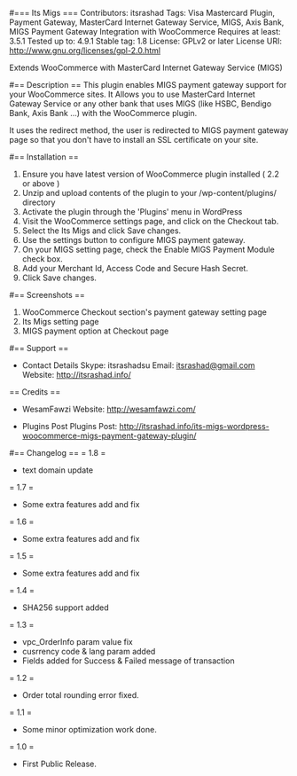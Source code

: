 #=== Its Migs ===
Contributors: itsrashad
Tags: Visa Mastercard Plugin, Payment Gateway, MasterCard Internet Gateway Service, MIGS, Axis Bank, MIGS Payment Gateway Integration with WooCommerce
Requires at least: 3.5.1
Tested up to: 4.9.1
Stable tag: 1.8
License: GPLv2 or later
License URI: http://www.gnu.org/licenses/gpl-2.0.html

Extends WooCommerce with MasterCard Internet Gateway Service (MIGS)

#== Description ==
This plugin enables MIGS payment gateway support for your WooCommerce sites. It Allows you to use MasterCard Internet Gateway Service or any other bank that uses MIGS (like HSBC, Bendigo Bank, Axis Bank ...) with the WooCommerce plugin. 

It uses the redirect method, the user is redirected to MIGS payment gateway page so that you don't have to install an SSL certificate on your site.

#== Installation ==
1. Ensure you have latest version of WooCommerce plugin installed ( 2.2 or above )
2. Unzip and upload contents of the plugin to your /wp-content/plugins/ directory
3. Activate the plugin through the 'Plugins' menu in WordPress
4. Visit the WooCommerce settings page, and click on the Checkout tab.
5. Select the Its Migs and click Save changes. 
6. Use the settings button to configure MIGS payment gateway.
6. On your MIGS setting page, check the Enable MIGS Payment Module check box.
7. Add your Merchant Id, Access Code and Secure Hash Secret.
8. Click Save changes.

#== Screenshots ==
1. WooCommerce Checkout section's payment gateway setting page
2. Its Migs setting page
3. MIGS payment option at Checkout page

#== Support ==
* Contact Details
  Skype: itsrashadsu
  Email: itsrashad@gmail.com
  Website: http://itsrashad.info/

== Credits ==

* WesamFawzi
  Website: http://wesamfawzi.com/

* Plugins Post
  Plugins Post: http://itsrashad.info/its-migs-wordpress-woocommerce-migs-payment-gateway-plugin/

#== Changelog ==
= 1.8 =
* text domain update

= 1.7 =
* Some extra features add and fix

= 1.6 =
* Some extra features add and fix

= 1.5 =
* Some extra features add and fix

= 1.4 =
* SHA256 support added

= 1.3 =
* vpc_OrderInfo param value fix
* cusrrency code & lang param added
* Fields added for Success & Failed message of transaction

= 1.2 =
* Order total rounding error fixed.

= 1.1 =
* Some minor optimization work done.

= 1.0 =
* First Public Release.
